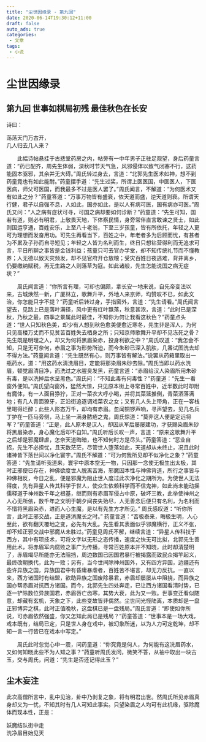 ```yaml
---
title: "尘世因缘录 - 第九回"
date: 2020-06-14T19:30:12+11:00
draft: false
auto_ads: true
categories:
 - 文章
tags:
 - 小说
---
```

# 尘世因缘录

## 第九回 世事如棋局初残 最佳秋色在长安

诗曰：

荡荡天门万古开，  
几人归去几人来？  

　　此幅诗帖悬挂于古悲堂药房之内，帖旁有一中年男子正驻足观望，身后药童言道：“药已配齐，周先生体弱，深秋时节天气急，风邪侵体以致气闭塞不行，这药能固本驱邪，其余并无大碍。”周氏转过身去，言道：“北郭先生医术如神，想不到药童竟也有如此能耐。”药童摆手道：“先生过奖，所谓上医医国，中医医人，下医医病，师父可医国，而我最多不过是医人罢了。”周氏闻言，不解道：“为何医术又有如此之分？”药童答道：“万事万物皆有盛衰，依天道而盛，逆天道则衰。所谓天行健，君子以自强不息，人如此，国亦如此，是以人有病可医，国有病亦可医。”周氏又问：“人之病有症状可寻，可国之病却要如何诊断？”药童道：“先生可知，国若有道，则必有明君，上敬畏天地，下体察民情，身旁常伴直言敢谏之贤士，如此则国运亨通，百姓安乐，上至八十老翁，下至三岁孩童，皆有所依托，年轻之人更可为理想而发奋用功。可先生再看当下，百姓之中，年老者多为后顾而忧，有甚者为不累及子孙而自寻短见；年轻之人皆为名利而生，终日只想钻营得利而无追求可言，平日所聊之事皆是金钱利益；孩童只可去官办学堂，却不知传统礼节而不懂教养；人无德以致天灾频发，却不见官府开仓放粮；受灾百姓日夜逃难，背井离乡，仍要缴纳赋税，再无生路之人则落草为寇。如此诸般，先生怎能说国之病无症状？”

　　周氏闻言道：“你所言有理，可却也偏颇，拿长安一地来说，自先帝变法以来，古城焕然一新，广厦林立，歌舞升平，外地人来京师，均赞叹不已，如此文治，你怎能只字不提？”药童听后转过身，手指窗外，言道：“先生请看。”周氏闻言望去，见路上已是落叶满径，风中更有红叶飘落，秋意甚浓，言道：“此时已是深秋，乃秋之最，四季之景属此时最佳，不知你为何让我看这秋色？”药童点头道：“世人只知秋色美，却少有人想到秋色愈美便愈近寒冬，先生非是浑人，为何只见高楼万丈而不见贫苦百姓失去栖身之所；只知京师歌舞升平却不见冻死之骨？先生既是明理之人，却又为何将黑眉染赤，投身利欲之中？”周氏叹道：“我怎会不知，只是无可奈何，赤眉之事为形势所迫，而今朱砂已深入肌肤，几番试图洗去却不得方法。”药童闻言道：“先生既然有心，则万事皆有解法。”说罢从药箱里取出一瓶药水，道：“用这药水清洗眉目，定能将那染眉朱砂去除。”周氏当即以药水洗眉，顿觉眉清目净，而洗过之水腥臭发黑，药童言道：“赤眉给汉人染眉所用朱砂有毒，是以洗掉后水呈黑色。”周氏问：“不知此毒有何毒性？”药童道：“先生一看窗外便知。”周氏望向窗外，猛然大惊，只见原本街上寻常百姓中，近半数此时却附有魔体，有一人面目狰狞，正对一菜农大呼小喝，并将其菜篮推倒，青菜洒落满地；有几人青面獠牙，正沿街追逐调戏菜农之女；又有几人头上带角，正在一客栈里喝得烂醉；此些人形态万千，却均有赤眉。忽闻铜锣声响，寻声望去，见几名兵丁护在一匹马旁侧，马上坐一满身脓疮之鬼，周氏惊道：“莫非这人便是定远将军？”药童答道：“正是，此人原本是汉人，却因从军后屡屡建功，才获赐染眉朱砂将黑眉染赤，身心魔化后却不自知。”周氏听后长叹一声，言道：“原来这歌舞升平之后却是邪魔肆虐，怎奈天道晦暗，也不知何时方是尽头。”药童答道：“恶业自招，先生不必担忧，且天数茫茫，尽管世人堕落如此，天道却从未终止，况且此时诸神皆下落世间以净化寰宇。”周氏不解道：“可为何我所见却不似净化之象？”药童答道：“先生请听我道来，寰宇中原本空无一物，只因那一念使无极生出太极，其时正邪便已存在，神佛欲度世人脱离苦海，邪魔因本性与神佛背道，所行之事皆与神佛相反，今日之乱，便是邪魔为阻止世人度过此次净化之期所为。为使世人无法得度，先有异星人传其科学于世人，使众生依赖科学而不信鬼神，如此尚未能动摇儒释道于神州数千年之根基，继而则有赤眉军侵占中原，破坏三教，此举使神州之人心无所依，数千年之文明于朝夕间丧失殆尽，人无善念后便只有名利，为名利而不惜将黑眉染赤，进而人心生魔，是以有先生方才所见。” 周氏感叹道：“听你所言，此时正邪交战，正是道消魔长之时。” 药童言道：“否极泰来，晦极生明，人心至此，欲有翻天覆地之变，必先有大乱。先生看其表面似乎邪魔横行，正义不张，却不知正邪交战中邪魔从未胜过。”药童见周氏不解，继续言道：“异星人传科技于西方，其中有项技术，可将文字以无形之态传播，速度之快无可比拟，北郭先生善用此术，将赤眉军内腐败之事广为传播，寻常百姓原本并不知晓，此时却清楚明了，赤眉竭尽所能亦无法阻挡，周边数国已因国君暴行被揭露而致民众揭竿起义，最终改朝换代，此为一败；另有，当今世间除神州国外，又有四方异国，边疆还有些许异族之国，异族国君中有昏庸暴虐者，百姓苦不堪言，却无力反抗。一直以来，西方诸国时有结盟，欲助异族之国废除暴君，赤眉却屡屡从中阻挠，而异族之国亦帮赤眉对抗西方诸国。而今，北郭先生四处奔走，已让西方诸国看清时势，已逐一铲除数位异族国君，赤眉唇亡齿寒，其势大衰，此为又一败。世事变迁看似随意，却藏有玄机，天象之下，此些变故皆非偶然。尘世间光怪陆离，本质却是一盘正邪博弈之棋，此时正值晚秋，这盘棋已是一盘残局。”周氏言道：“即使如你所说，可赤眉依然强盛，你又怎知此局已是残局？”药童答道：“世事本是一场大戏，戏本既有，结局已定，只是世人身在戏中，被幻象所迷，以为人力可定乾坤，却不知一言一行皆已在戏本中写定。”

　　周氏此时忽觉心中一震，问药童道：“你究竟是何人，为何能有这洗眉药水，又如何知晓此些不为人知之事？”药童听周氏发问，微笑不答，从袖中取出一块古玉，交与周氏，问道：“先生是否还记得此玉？” 

## 尘木妄注

此次高僧所言中，乱中见治，卦中乃剥复之象，将有明君出世。然周氏所见赤眉真身却又为一忧，不知其时有几人可知此事实。只望染眉之人均可有此机缘，驱除魔体而现本性，正是：

妖魔结队街中走  
洗净眉目始见天  
